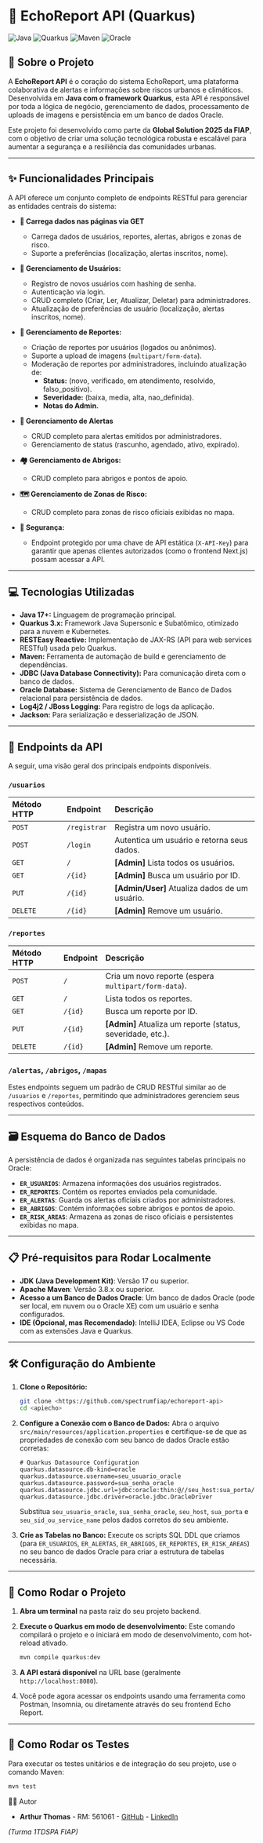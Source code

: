 # 🚀 EchoReport API (Quarkus)

![Java](https://img.shields.io/badge/Java-17+-orange?style=for-the-badge&logo=java)
![Quarkus](https://img.shields.io/badge/Quarkus-3.x-blueviolet?style=for-the-badge&logo=quarkus)
![Maven](https://img.shields.io/badge/Maven-3.8+-red?style=for-the-badge&logo=apache-maven)
![Oracle](https://img.shields.io/badge/Oracle-DB-red?style=for-the-badge&logo=oracle)

## 🌟 Sobre o Projeto

A **EchoReport API** é o coração do sistema EchoReport, uma plataforma colaborativa de alertas e informações sobre riscos urbanos e climáticos. Desenvolvida em **Java com o framework Quarkus**, esta API é responsável por toda a lógica de negócio, gerenciamento de dados, processamento de uploads de imagens e persistência em um banco de dados Oracle.

Este projeto foi desenvolvido como parte da **Global Solution 2025 da FIAP**, com o objetivo de criar uma solução tecnológica robusta e escalável para aumentar a segurança e a resiliência das comunidades urbanas.

---

## ✨ Funcionalidades Principais

A API oferece um conjunto completo de endpoints RESTful para gerenciar as entidades centrais do sistema:

* **👤 Carrega dados nas páginas via GET**
    * Carrega dados de usuários, reportes, alertas, abrigos e zonas de risco.
    * Suporte a preferências (localização, alertas inscritos, nome).

* **👤 Gerenciamento de Usuários:**
    * Registro de novos usuários com hashing de senha.
    * Autenticação via login.
    * CRUD completo (Criar, Ler, Atualizar, Deletar) para administradores.
    * Atualização de preferências de usuário (localização, alertas inscritos, nome).

* **📑 Gerenciamento de Reportes:**
    * Criação de reportes por usuários (logados ou anônimos).
    * Suporte a upload de imagens (`multipart/form-data`).
    * Moderação de reportes por administradores, incluindo atualização de:
        * **Status:** (novo, verificado, em atendimento, resolvido, falso_positivo).
        * **Severidade:** (baixa, media, alta, nao_definida).
        * **Notas do Admin.**

* **🔔 Gerenciamento de Alertas**
    * CRUD completo para alertas emitidos por administradores.
    * Gerenciamento de status (rascunho, agendado, ativo, expirado).

* **🏘️ Gerenciamento de Abrigos:**
    * CRUD completo para abrigos e pontos de apoio.

* **🗺️ Gerenciamento de Zonas de Risco:**
    * CRUD completo para zonas de risco oficiais exibidas no mapa.

* **🔐 Segurança:**
    * Endpoint protegido por uma chave de API estática (`X-API-Key`) para garantir que apenas clientes autorizados (como o frontend Next.js) possam acessar a API.

---

## 💻 Tecnologias Utilizadas

* **Java 17+:** Linguagem de programação principal.
* **Quarkus 3.x:** Framework Java Supersonic e Subatômico, otimizado para a nuvem e Kubernetes.
* **RESTEasy Reactive:** Implementação de JAX-RS (API para web services RESTful) usada pelo Quarkus.
* **Maven:** Ferramenta de automação de build e gerenciamento de dependências.
* **JDBC (Java Database Connectivity):** Para comunicação direta com o banco de dados.
* **Oracle Database:** Sistema de Gerenciamento de Banco de Dados relacional para persistência de dados.
* **Log4j2 / JBoss Logging:** Para registro de logs da aplicação.
* **Jackson:** Para serialização e desserialização de JSON.

---

## 🔗 Endpoints da API

A seguir, uma visão geral dos principais endpoints disponíveis.

### `/usuarios`
| Método HTTP | Endpoint             | Descrição                                         |
| :---------- | :------------------- | :------------------------------------------------ |
| `POST`      | `/registrar`         | Registra um novo usuário.                         |
| `POST`      | `/login`             | Autentica um usuário e retorna seus dados.        |
| `GET`       | `/`                  | **[Admin]** Lista todos os usuários.                    |
| `GET`       | `/{id}`              | **[Admin]** Busca um usuário por ID.                    |
| `PUT`       | `/{id}`              | **[Admin/User]** Atualiza dados de um usuário.          |
| `DELETE`    | `/{id}`              | **[Admin]** Remove um usuário.                          |

### `/reportes`
| Método HTTP | Endpoint             | Descrição                                         |
| :---------- | :------------------- | :------------------------------------------------ |
| `POST`      | `/`                  | Cria um novo reporte (espera `multipart/form-data`). |
| `GET`       | `/`                  | Lista todos os reportes.                          |
| `GET`       | `/{id}`              | Busca um reporte por ID.                          |
| `PUT`       | `/{id}`              | **[Admin]** Atualiza um reporte (status, severidade, etc.). |
| `DELETE`    | `/{id}`              | **[Admin]** Remove um reporte.                          |

### `/alertas`, `/abrigos`, `/mapas`
Estes endpoints seguem um padrão de CRUD RESTful similar ao de `/usuarios` e `/reportes`, permitindo que administradores gerenciem seus respectivos conteúdos.

---

## 🗃️ Esquema do Banco de Dados

A persistência de dados é organizada nas seguintes tabelas principais no Oracle:

* **`ER_USUARIOS`**: Armazena informações dos usuários registrados.
* **`ER_REPORTES`**: Contém os reportes enviados pela comunidade.
* **`ER_ALERTAS`**: Guarda os alertas oficiais criados por administradores.
* **`ER_ABRIGOS`**: Contém informações sobre abrigos e pontos de apoio.
* **`ER_RISK_AREAS`**: Armazena as zonas de risco oficiais e persistentes exibidas no mapa.

---

## 📋 Pré-requisitos para Rodar Localmente

* **JDK (Java Development Kit)**: Versão 17 ou superior.
* **Apache Maven**: Versão 3.8.x ou superior.
* **Acesso a um Banco de Dados Oracle**: Um banco de dados Oracle (pode ser local, em nuvem ou o Oracle XE) com um usuário e senha configurados.
* **IDE (Opcional, mas Recomendado)**: IntelliJ IDEA, Eclipse ou VS Code com as extensões Java e Quarkus.

---

## 🛠️ Configuração do Ambiente

1.  **Clone o Repositório:**
    ```bash
    git clone <https://github.com/spectrumfiap/echoreport-api>
    cd <apiecho>
    ```

2.  **Configure a Conexão com o Banco de Dados:**
    Abra o arquivo `src/main/resources/application.properties` e certifique-se de que as propriedades de conexão com seu banco de dados Oracle estão corretas:

    ```properties
    # Quarkus Datasource Configuration
    quarkus.datasource.db-kind=oracle
    quarkus.datasource.username=seu_usuario_oracle
    quarkus.datasource.password=sua_senha_oracle
    quarkus.datasource.jdbc.url=jdbc:oracle:thin:@//seu_host:sua_porta/seu_sid_ou_service_name
    quarkus.datasource.jdbc.driver=oracle.jdbc.OracleDriver
    ```
    Substitua `seu_usuario_oracle`, `sua_senha_oracle`, `seu_host`, `sua_porta` e `seu_sid_ou_service_name` pelos dados corretos do seu ambiente.

3.  **Crie as Tabelas no Banco:**
    Execute os scripts SQL DDL que criamos (para `ER_USUARIOS`, `ER_ALERTAS`, `ER_ABRIGOS`, `ER_REPORTES`, `ER_RISK_AREAS`) no seu banco de dados Oracle para criar a estrutura de tabelas necessária.

---

## 🚀 Como Rodar o Projeto

1.  **Abra um terminal** na pasta raiz do seu projeto backend.

2.  **Execute o Quarkus em modo de desenvolvimento:**
    Este comando compilará o projeto e o iniciará em modo de desenvolvimento, com hot-reload ativado.
    ```bash
    mvn compile quarkus:dev
    ```

3.  **A API estará disponível** na URL base (geralmente `http://localhost:8080`).

4.  Você pode agora acessar os endpoints usando uma ferramenta como Postman, Insomnia, ou diretamente através do seu frontend Echo Report.

---

## 🧪 Como Rodar os Testes

Para executar os testes unitários e de integração do seu projeto, use o comando Maven:
```bash
mvn test
```

🧑‍💻 Autor

* **Arthur Thomas** - RM: 561061 - [GitHub](https://github.com/athomasmariano) - [LinkedIn](https://www.linkedin.com/in/arthur-thomas-941a97234/)

*(Turma 1TDSPA FIAP)*